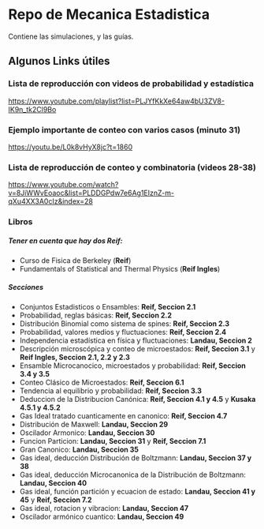 # Repo de Mecanica Estadistica

Contiene las simulaciones, y las guías.

## Algunos Links útiles

### Lista de reproducción con videos de probabilidad y estadística

https://www.youtube.com/playlist?list=PLJYfKkXe64aw4bU3ZV8-IK9n_tk2Cl9Bo

### Ejemplo importante de conteo con varios casos (minuto 31)   
https://youtu.be/L0k8vHyX8jc?t=1860

### Lista de reproducción de conteo y combinatoria (videos 28-38)
https://www.youtube.com/watch?v=8JiWWvEoaoc&list=PLDDGPdw7e6Ag1EIznZ-m-qXu4XX3A0cIz&index=28

<!-- ### Problema de banda elastica (Problema 3.8)
https://youtu.be/JsOR7OZvttI?t=7029 (empieza en 1:57:00) -->


### Libros 

##### Tener en cuenta que hay dos Reif:
- Curso de Fisica de Berkeley (**Reif**)
- Fundamentals of Statistical and Thermal Physics (**Reif Ingles**)

##### Secciones 

- Conjuntos Estadisticos o Ensambles: **Reif, Seccion 2.1**
- Probabilidad, reglas básicas: **Reif, Seccion 2.2**
- Distribución Binomial como sistema de spines: **Reif, Seccion 2.3**
- Probabilidad, valores medios y fluctuaciones: **Reif, Seccion 2.4**
- Independencia estadística en física y fluctuaciones: **Landau, Seccion 2**
- Descripción microscópica y conteo de microestados: **Reif, Seccion 3.1** y **Reif Ingles, Seccion 2.1, 2.2 y 2.3**
- Ensamble Microcanocico, microestados y probabilidad: **Reif, Seccion 3.4 y 3.5**
- Conteo Clásico de Microestados: **Reif, Seccion 6.1**
- Tendencia al equilibrio y probabilidad: **Reif, Seccion 3.3**
- Deduccion de la Distribucion Canónica: **Reif, Seccion 4.1 y 4.5** y **Kusaka 4.5.1 y 4.5.2**
- Gas Ideal tratado cuanticamente en canonico: **Reif, Seccion 4.7**
- Distribución de Maxwell: **Landau, Seccion 29**
- Oscilador Armonico: **Landau, Seccion 30**
- Funcion Particion: **Landau, Seccion 31** y **Reif, Seccion 7.1**
- Gran Canonico: **Landau, Seccion 35**
- Gas ideal, deducción Distribución de Boltzmann: **Landau, Seccion 37 y 38**
- Gas ideal, deducción Microcanonica de la Distribución de Boltzmann: **Landau, Seccion 40**
- Gas ideal, función partición y ecuacion de estado: **Landau, Seccion 41 y 45** y **Reif, Seccion 7.2**
- Gas ideal, rotacion y vibracion: **Landau, Seccion 47**
- Oscilador armónico cuantico: **Landau, Seccion 49**
